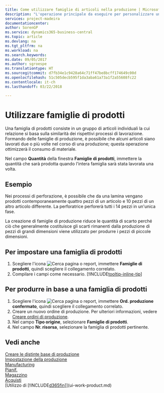 ```yaml
---
title: Come utilizzare famiglie di articoli nella produzione | Microsoft Docs
description: "L'operazione principale da eseguire per personalizzare un calendario di base per la propria società, o per uno dei partner commerciali, è la modifica dello stato dei giorni lavorativi e non lavorativi."
services: project-madeira
documentationcenter: 
author: SorenGP
ms.service: dynamics365-business-central
ms.topic: article
ms.devlang: na
ms.tgt_pltfrm: na
ms.workload: na
ms.search.keywords: 
ms.date: 09/05/2017
ms.author: sgroespe
ms.translationtype: HT
ms.sourcegitcommit: d7fb34e1c9428a64c71ff47be8bcff174649c00d
ms.openlocfilehash: 51c505decb595f1da3aba61a73a1f2a55608fc22
ms.contentlocale: it-ch
ms.lasthandoff: 03/22/2018

---
```

# <a name="work-with-production-families"></a>Utilizzare famiglie di prodotti
Una famiglia di prodotti consiste in un gruppo di articoli individuali la cui relazione si basa sulla similarità dei rispettivi processi di lavorazione. Formando delle famiglie di produzione, è possibile che alcuni articoli siano lavorati due o più volte nel corso di una produzione; questa operazione ottimizzerà il consumo di materiale.

Nel campo **Quantità** della finestra **Famiglie di prodotti**, immettere la quantità che sarà prodotta quando l'intera famiglia sarà stata lavorata una volta.

## <a name="example"></a>Esempio
Nei processi di perforazione, è possibile che da una lamina vengano prodotti contemporaneamente quattro pezzi di un articolo e 10 pezzi di un altro articolo differente. La perforatrice perforerà tutti i 14 pezzi in un'unica fase.

La creazione di famiglie di produzione riduce le quantità di scarto perché ciò che generalmente costituisce gli scarti rimanenti dalla produzione di pezzi di grandi dimensioni viene utilizzato per produrre i pezzi di piccole dimensioni.

## <a name="to-set-up-a-production-family"></a>Per impostare una famiglia di prodotti
1. Scegliere l'icona ![Cerca pagina o report](media/ui-search/search_small.png "icona Cerca pagina o report"), immettere **Famiglie di prodotti**, quindi scegliere il collegamento correlato.
2. Compilare i campi come necessario. [!INCLUDE[tooltip-inline-tip](includes/tooltip-inline-tip_md.md)]

## <a name="to-produce-based-on-a-production-familily"></a>Per produrre in base a una famiglia di prodotti
1. Scegliere l'icona ![Cerca pagina o report](media/ui-search/search_small.png "icona Cerca pagina o report"), immettere **Ord. produzione confermato**, quindi scegliere il collegamento correlato.
2. Creare un nuovo ordine di produzione. Per ulteriori informazioni, vedere [Creare ordini di produzione](production-how-to-create-production-orders.md).
3. Nel campo **Tipo origine**, selezionare **Famiglie di prodotti**.  
4. Nel campo **Nr. risorsa**, selezionare la famiglia di prodotti pertinente.

## <a name="see-also"></a>Vedi anche
[Creare le distinte base di produzione](production-how-to-create-production-boms.md)  
[Impostazione della produzione](production-configure-production-processes.md)  
[Manufacturing](production-manage-manufacturing.md)    
[Pianif.](production-planning.md)   
[Magazzino](inventory-manage-inventory.md)  
[Acquisti](purchasing-manage-purchasing.md)  
[Utilizzo di [!INCLUDE[d365fin](includes/d365fin_md.md)]](ui-work-product.md)

